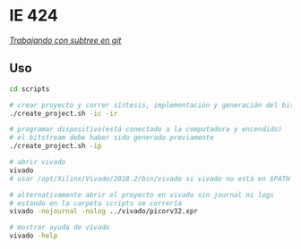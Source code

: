 # IE 424

*[Trabajando con subtree en git](https://www.atlassian.com/blog/git/alternatives-to-git-submodule-git-subtree)*


## Uso

```bash
cd scripts

# crear proyecto y correr síntesis, implementación y generación del bitstream.
./create_project.sh -ic -ir

# programar dispositivo(está conectado a la computadora y encendido)
# el bitstream debe haber sido generado previamente
./create_project.sh -ip

# abrir vivado
vivado
# usar /opt/Xilinx/Vivado/2018.2/bin/vivado si vivado no está en $PATH

# alternativamente abrir el proyecto en vivado sin journal ni logs
# estando en la carpeta scripts se correría
vivado -nojournal -nolog ../vivado/picorv32.xpr

# mostrar ayuda de vivado
vivado -help
```
